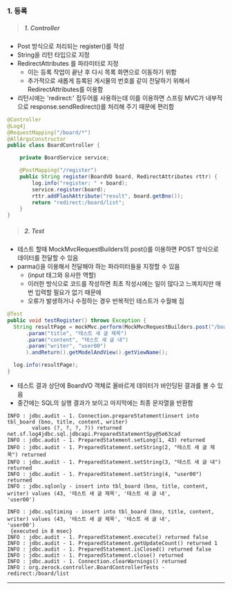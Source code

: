 ### 1. 등록
> ##### 1. Controller
- Post 방식으로 처리되는 register()를 작성
- String을 리턴 타입으로 지정
- RedirectAttributes 를 파라미터로 지정
  - 이는 등록 작업이 끝난 후 다시 목록 화면으로 이동하기 위함
  - 추가적으로 새롭게 등록된 게시물의 번호를 같이 전달하기 위해서 RedirectAttributes를 이용함
- 리턴시에는 'redirect:' 접두어를 사용하는데 이를 이용하면 스프링 MVC가 내부적으로 response.sendRedirect()를 처리해 주기 때문에 편리함

```java
@Controller
@Log4j
@RequestMapping("/board/*")
@AllArgsConstructor
public class BoardController {

	private BoardService service;

	@PostMapping("/register")
	public String register(BoardVO board, RedirectAttributes rttr) {
		log.info("register: " + board);
		service.register(board);
		rttr.addFlashAttribute("result", board.getBno());
		return "redirect:/board/list";
	}
}
```
> ##### 2. Test
- 테스트 할때 MockMvcRequestBuilders의 post()를 이용하면 POST 방식으로 데이터를 전달할 수 있음
- parma()을 이용해서 전달해야 하는 파라미터들을 지정할 수 있음
  - (input 태그와 유사한 역할)
  - 이러한 방식으로 코드를 작성하면 최초 작성시에는 일이 많다고 느껴지지만 매번 입력할 필요가 없기 때문에
  - 오류가 발생하거나 수정하는 경우 반복적인 테스트가 수월해 짐
```java
@Test
public void testRegister() throws Exception {
  String resultPage = mockMvc.perform(MockMvcRequestBuilders.post("/board/register")
      .param("title", "테스트 새 글 제목")
      .param("content", "테스트 새 글 내")
      .param("writer", "user00")
      ).andReturn().getModelAndView().getViewName();

  log.info(resultPage);
}
```
- 테스트 결과 상단에 BoardVO 객체로 올바르게 데이터가 바인딩된 결과를 볼 수 있음
- 중간에는 SQL의 실행 결과가 보이고 마지막에는 최종 문자열을 반환함
```
INFO : jdbc.audit - 1. Connection.prepareStatement(insert into tbl_board (bno, title, content, writer)
		values (?, ?, ?, ?)) returned net.sf.log4jdbc.sql.jdbcapi.PreparedStatementSpy@5e63cad
INFO : jdbc.audit - 1. PreparedStatement.setLong(1, 43) returned
INFO : jdbc.audit - 1. PreparedStatement.setString(2, "테스트 새 글 제목") returned
INFO : jdbc.audit - 1. PreparedStatement.setString(3, "테스트 새 글 내") returned
INFO : jdbc.audit - 1. PreparedStatement.setString(4, "user00") returned
INFO : jdbc.sqlonly - insert into tbl_board (bno, title, content, writer) values (43, '테스트 새 글 제목', '테스트 새 글 내',
'user00')

INFO : jdbc.sqltiming - insert into tbl_board (bno, title, content, writer) values (43, '테스트 새 글 제목', '테스트 새 글 내',
'user00')
 {executed in 8 msec}
INFO : jdbc.audit - 1. PreparedStatement.execute() returned false
INFO : jdbc.audit - 1. PreparedStatement.getUpdateCount() returned 1
INFO : jdbc.audit - 1. PreparedStatement.isClosed() returned false
INFO : jdbc.audit - 1. PreparedStatement.close() returned
INFO : jdbc.audit - 1. Connection.clearWarnings() returned
INFO : org.zerock.controller.BoardControllerTests - redirect:/board/list
```
---
